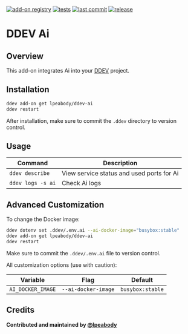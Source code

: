 [![add-on registry](https://img.shields.io/badge/DDEV-Add--on_Registry-blue)](https://addons.ddev.com)
[![tests](https://github.com/lpeabody/ddev-ai/actions/workflows/tests.yml/badge.svg?branch=main)](https://github.com/lpeabody/ddev-ai/actions/workflows/tests.yml?query=branch%3Amain)
[![last commit](https://img.shields.io/github/last-commit/lpeabody/ddev-ai)](https://github.com/lpeabody/ddev-ai/commits)
[![release](https://img.shields.io/github/v/release/lpeabody/ddev-ai)](https://github.com/lpeabody/ddev-ai/releases/latest)

# DDEV Ai

## Overview

This add-on integrates Ai into your [DDEV](https://ddev.com/) project.

## Installation

```bash
ddev add-on get lpeabody/ddev-ai
ddev restart
```

After installation, make sure to commit the `.ddev` directory to version control.

## Usage

| Command | Description |
| ------- | ----------- |
| `ddev describe` | View service status and used ports for Ai |
| `ddev logs -s ai` | Check Ai logs |

## Advanced Customization

To change the Docker image:

```bash
ddev dotenv set .ddev/.env.ai --ai-docker-image="busybox:stable"
ddev add-on get lpeabody/ddev-ai
ddev restart
```

Make sure to commit the `.ddev/.env.ai` file to version control.

All customization options (use with caution):

| Variable | Flag | Default |
| -------- | ---- | ------- |
| `AI_DOCKER_IMAGE` | `--ai-docker-image` | `busybox:stable` |

## Credits

**Contributed and maintained by [@lpeabody](https://github.com/lpeabody)**

